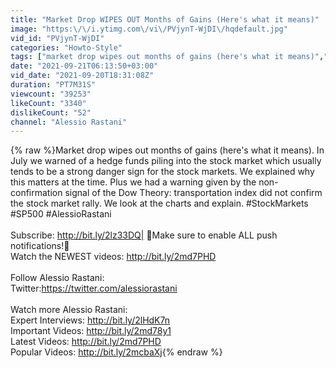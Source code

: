 ```yaml
---
title: "Market Drop WIPES OUT Months of Gains (Here's what it means)"
image: "https:\/\/i.ytimg.com\/vi\/PVjynT-WjDI\/hqdefault.jpg"
vid_id: "PVjynT-WjDI"
categories: "Howto-Style"
tags: ["market drop wipes out months of gains (here's what it means)","stock markets","S&P 500"]
date: "2021-09-21T06:13:50+03:00"
vid_date: "2021-09-20T18:31:08Z"
duration: "PT7M31S"
viewcount: "39253"
likeCount: "3340"
dislikeCount: "52"
channel: "Alessio Rastani"
---
```

{% raw %}Market drop wipes out months of gains (here's what it means).  In July we warned of a hedge funds piling into the stock market which usually tends to be a strong danger sign for the stock markets.  We explained why this matters at the time.  Plus we had a warning given by the non-confirmation signal of the Dow Theory: transportation index did not confirm the stock market rally.  We look at the charts and explain. #StockMarkets #SP500 #AlessioRastani<br /><br />Subscribe: <a rel="nofollow" target="blank" href="http://bit.ly/2lz33DQ|">http://bit.ly/2lz33DQ|</a> 🔔Make sure to enable ALL push notifications!🔔<br />Watch the NEWEST videos: <a rel="nofollow" target="blank" href="http://bit.ly/2md7PHD">http://bit.ly/2md7PHD</a><br /><br />Follow Alessio Rastani​:<br />Twitter: ​<a rel="nofollow" target="blank" href="https://twitter.com/alessiorastani">https://twitter.com/alessiorastani</a><br /><br />Watch more Alessio Rastani​:<br />Expert Interviews: <a rel="nofollow" target="blank" href="http://bit.ly/2lHdK7n">http://bit.ly/2lHdK7n</a><br />Important Videos: <a rel="nofollow" target="blank" href="http://bit.ly/2md78y1">http://bit.ly/2md78y1</a><br />Latest Videos: <a rel="nofollow" target="blank" href="http://bit.ly/2md7PHD">http://bit.ly/2md7PHD</a><br />Popular Videos: <a rel="nofollow" target="blank" href="http://bit.ly/2mcbaXj">http://bit.ly/2mcbaXj</a>{% endraw %}
